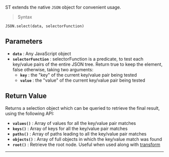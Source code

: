 ST extends the native `JSON` object for convenient usage.

> Syntax

```
JSON.select(data, selectorFunction)
```

## Parameters

- **`data`** : Any JavaScript object
- **`selectorFunction`** : selectorFunction is a predicate, to test each key/value pairs of the entire JSON tree. Return true to keep the element, false otherwise, taking two arguments:
  - **`key`** : the "key" of the current key/value pair being tested
  - **`value`** : the "value" of the current key/value pair being tested

## Return Value

Returns a selection object which can be queried to retrieve the final result, using the following API:

- **`values()`** : Array of values for all the key/value pair matches
- **`keys()`** : Array of keys for all the key/value pair matches
- **`paths()`** : Array of paths leading to all the key/value pair matches
- **`objects()`** : Array of full objects in which the key/value match was found
- **`root()`** : Retrieve the root node. Useful when used along with [transform](transform.html)

---


